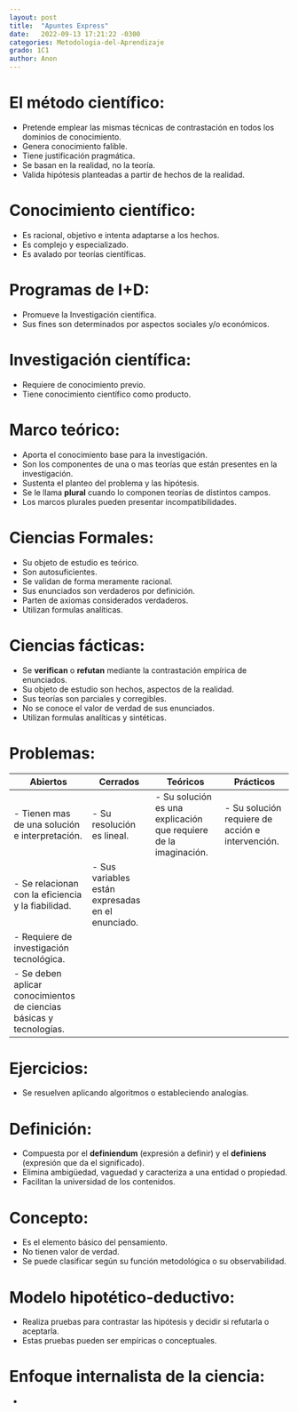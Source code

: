 ```yaml
---
layout: post
title:  "Apuntes Express"
date:   2022-09-13 17:21:22 -0300
categories: Metodologia-del-Aprendizaje
grado: 1C1
author: Anon
---
```


# El método científico:

- Pretende emplear las mismas técnicas de contrastación en todos los dominios de conocimiento.
- Genera conocimiento falible.
- Tiene justificación pragmática.
- Se basan en la realidad, no la teoría.
- Valida hipótesis planteadas a partir de hechos de la realidad.

# Conocimiento científico:

- Es racional, objetivo e intenta adaptarse a los hechos.
- Es complejo y especializado.
- Es avalado por teorías científicas.

# Programas de I+D:

- Promueve la Investigación científica.
- Sus fines son determinados por aspectos sociales y/o económicos.

# Investigación científica:

- Requiere de conocimiento previo.
- Tiene conocimiento científico como producto.

# Marco teórico:

- Aporta el conocimiento base para la investigación.
- Son los componentes de una o mas teorías que están presentes en la investigación.
- Sustenta el planteo del problema y las hipótesis.
- Se le llama **plural** cuando lo componen teorías de distintos campos.
- Los marcos plurales pueden presentar incompatibilidades.

# Ciencias Formales:

- Su objeto de estudio es teórico.
- Son autosuficientes.
- Se validan de forma meramente racional.
- Sus enunciados son verdaderos por definición.
- Parten de axiomas considerados verdaderos.
- Utilizan formulas analíticas.

# Ciencias fácticas:

- Se **verifican** o **refutan** mediante la contrastación empírica de enunciados.
- Su objeto de estudio son hechos, aspectos de la realidad.
- Sus teorías son parciales y corregibles.
- No se conoce el valor de verdad de sus enunciados.
- Utilizan formulas analíticas y sintéticas.

# Problemas:

| Abiertos | Cerrados | Teóricos | Prácticos |
|---|---|---|---|
| - Tienen mas de una solución e interpretación. | - Su resolución es lineal. | - Su solución es una explicación que requiere de la imaginación. | - Su solución requiere de acción e intervención. |
| - Se relacionan con la eficiencia y la fiabilidad. | - Sus variables están expresadas en el enunciado. |  |  |
| - Requiere de investigación tecnológica. |  |  |  |
| - Se deben aplicar conocimientos de ciencias básicas y tecnologías. |  |  |  |

# Ejercicios:

- Se resuelven aplicando algoritmos o estableciendo analogías.

# Definición:

- Compuesta por el **definiendum** (expresión a definir) y el **definiens** (expresión que da el significado).
- Elimina ambigüedad, vaguedad y caracteriza a una entidad o propiedad.
- Facilitan la universidad de los contenidos.

# Concepto:

- Es el elemento básico del pensamiento.
- No tienen valor de verdad.
- Se puede clasificar según su función metodológica o su observabilidad.

# Modelo hipotético-deductivo:

- Realiza pruebas para contrastar las hipótesis y decidir si refutarla o aceptarla.
- Estas pruebas pueden ser empíricas o conceptuales.

# Enfoque internalista de la ciencia:

- 
